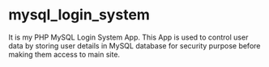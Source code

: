 # mysql_login_system
It is my PHP MySQL Login System App.
This App is used to control user data by storing user details in MySQL database for security purpose before making them access to main site. 
